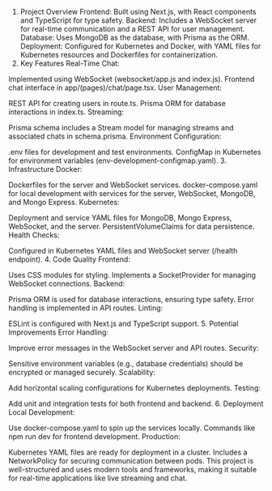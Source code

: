 1. Project Overview
Frontend: Built using Next.js, with React components and TypeScript for type safety.
Backend: Includes a WebSocket server for real-time communication and a REST API for user management.
Database: Uses MongoDB as the database, with Prisma as the ORM.
Deployment: Configured for Kubernetes and Docker, with YAML files for Kubernetes resources and Dockerfiles for containerization.
2. Key Features
Real-Time Chat:

Implemented using WebSocket (websocket/app.js and index.js).
Frontend chat interface in app/(pages)/chat/page.tsx.
User Management:

REST API for creating users in route.ts.
Prisma ORM for database interactions in index.ts.
Streaming:

Prisma schema includes a Stream model for managing streams and associated chats in schema.prisma.
Environment Configuration:

.env files for development and test environments.
ConfigMap in Kubernetes for environment variables (env-development-configmap.yaml).
3. Infrastructure
Docker:

Dockerfiles for the server and WebSocket services.
docker-compose.yaml for local development with services for the server, WebSocket, MongoDB, and Mongo Express.
Kubernetes:

Deployment and service YAML files for MongoDB, Mongo Express, WebSocket, and the server.
PersistentVolumeClaims for data persistence.
Health Checks:

Configured in Kubernetes YAML files and WebSocket server (/health endpoint).
4. Code Quality
Frontend:

Uses CSS modules for styling.
Implements a SocketProvider for managing WebSocket connections.
Backend:

Prisma ORM is used for database interactions, ensuring type safety.
Error handling is implemented in API routes.
Linting:

ESLint is configured with Next.js and TypeScript support.
5. Potential Improvements
Error Handling:

Improve error messages in the WebSocket server and API routes.
Security:

Sensitive environment variables (e.g., database credentials) should be encrypted or managed securely.
Scalability:

Add horizontal scaling configurations for Kubernetes deployments.
Testing:

Add unit and integration tests for both frontend and backend.
6. Deployment
Local Development:

Use docker-compose.yaml to spin up the services locally.
Commands like npm run dev for frontend development.
Production:

Kubernetes YAML files are ready for deployment in a cluster.
Includes a NetworkPolicy for securing communication between pods.
This project is well-structured and uses modern tools and frameworks, making it suitable for real-time applications like live streaming and chat.